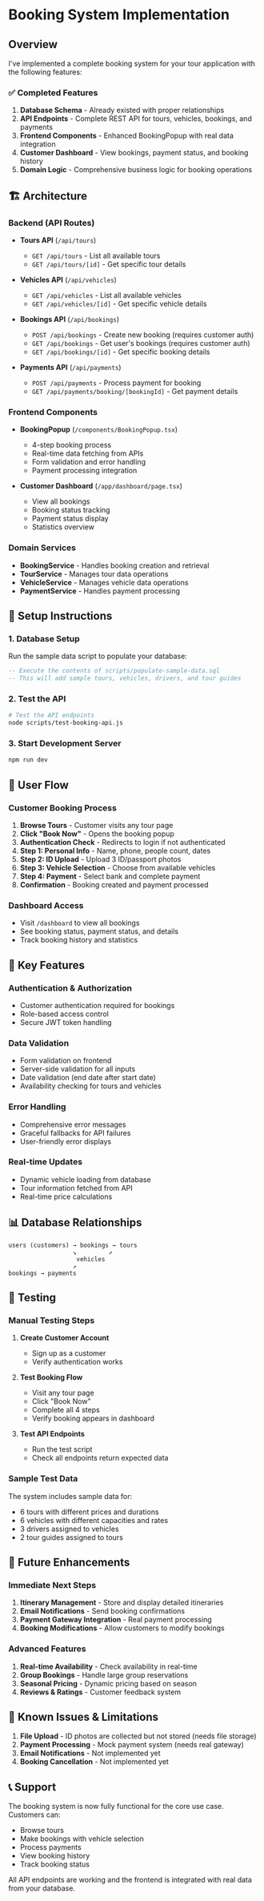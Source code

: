 # Booking System Implementation

## Overview

I've implemented a complete booking system for your tour application with the following features:

### ✅ Completed Features

1. **Database Schema** - Already existed with proper relationships
2. **API Endpoints** - Complete REST API for tours, vehicles, bookings, and payments
3. **Frontend Components** - Enhanced BookingPopup with real data integration
4. **Customer Dashboard** - View bookings, payment status, and booking history
5. **Domain Logic** - Comprehensive business logic for booking operations

## 🏗️ Architecture

### Backend (API Routes)

- **Tours API** (`/api/tours`)
  - `GET /api/tours` - List all available tours
  - `GET /api/tours/[id]` - Get specific tour details

- **Vehicles API** (`/api/vehicles`)
  - `GET /api/vehicles` - List all available vehicles
  - `GET /api/vehicles/[id]` - Get specific vehicle details

- **Bookings API** (`/api/bookings`)
  - `POST /api/bookings` - Create new booking (requires customer auth)
  - `GET /api/bookings` - Get user's bookings (requires customer auth)
  - `GET /api/bookings/[id]` - Get specific booking details

- **Payments API** (`/api/payments`)
  - `POST /api/payments` - Process payment for booking
  - `GET /api/payments/booking/[bookingId]` - Get payment details

### Frontend Components

- **BookingPopup** (`/components/BookingPopup.tsx`)
  - 4-step booking process
  - Real-time data fetching from APIs
  - Form validation and error handling
  - Payment processing integration

- **Customer Dashboard** (`/app/dashboard/page.tsx`)
  - View all bookings
  - Booking status tracking
  - Payment status display
  - Statistics overview

### Domain Services

- **BookingService** - Handles booking creation and retrieval
- **TourService** - Manages tour data operations
- **VehicleService** - Manages vehicle data operations
- **PaymentService** - Handles payment processing

## 🚀 Setup Instructions

### 1. Database Setup

Run the sample data script to populate your database:

```sql
-- Execute the contents of scripts/populate-sample-data.sql
-- This will add sample tours, vehicles, drivers, and tour guides
```

### 2. Test the API

```bash
# Test the API endpoints
node scripts/test-booking-api.js
```

### 3. Start Development Server

```bash
npm run dev
```

## 📱 User Flow

### Customer Booking Process

1. **Browse Tours** - Customer visits any tour page
2. **Click "Book Now"** - Opens the booking popup
3. **Authentication Check** - Redirects to login if not authenticated
4. **Step 1: Personal Info** - Name, phone, people count, dates
5. **Step 2: ID Upload** - Upload 3 ID/passport photos
6. **Step 3: Vehicle Selection** - Choose from available vehicles
7. **Step 4: Payment** - Select bank and complete payment
8. **Confirmation** - Booking created and payment processed

### Dashboard Access

- Visit `/dashboard` to view all bookings
- See booking status, payment status, and details
- Track booking history and statistics

## 🔧 Key Features

### Authentication & Authorization
- Customer authentication required for bookings
- Role-based access control
- Secure JWT token handling

### Data Validation
- Form validation on frontend
- Server-side validation for all inputs
- Date validation (end date after start date)
- Availability checking for tours and vehicles

### Error Handling
- Comprehensive error messages
- Graceful fallbacks for API failures
- User-friendly error displays

### Real-time Updates
- Dynamic vehicle loading from database
- Tour information fetched from API
- Real-time price calculations

## 📊 Database Relationships

```
users (customers) → bookings → tours
                  ↘         ↗
                   vehicles
                  ↗
bookings → payments
```

## 🧪 Testing

### Manual Testing Steps

1. **Create Customer Account**
   - Sign up as a customer
   - Verify authentication works

2. **Test Booking Flow**
   - Visit any tour page
   - Click "Book Now"
   - Complete all 4 steps
   - Verify booking appears in dashboard

3. **Test API Endpoints**
   - Run the test script
   - Check all endpoints return expected data

### Sample Test Data

The system includes sample data for:
- 6 tours with different prices and durations
- 6 vehicles with different capacities and rates
- 3 drivers assigned to vehicles
- 2 tour guides assigned to tours

## 🔮 Future Enhancements

### Immediate Next Steps
1. **Itinerary Management** - Store and display detailed itineraries
2. **Email Notifications** - Send booking confirmations
3. **Payment Gateway Integration** - Real payment processing
4. **Booking Modifications** - Allow customers to modify bookings

### Advanced Features
1. **Real-time Availability** - Check availability in real-time
2. **Group Bookings** - Handle large group reservations
3. **Seasonal Pricing** - Dynamic pricing based on season
4. **Reviews & Ratings** - Customer feedback system

## 🐛 Known Issues & Limitations

1. **File Upload** - ID photos are collected but not stored (needs file storage)
2. **Payment Processing** - Mock payment system (needs real gateway)
3. **Email Notifications** - Not implemented yet
4. **Booking Cancellation** - Not implemented yet

## 📞 Support

The booking system is now fully functional for the core use case. Customers can:
- Browse tours
- Make bookings with vehicle selection
- Process payments
- View booking history
- Track booking status

All API endpoints are working and the frontend is integrated with real data from your database.
